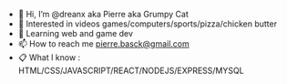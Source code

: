 - 👋 Hi, I’m @dreanx aka Pierre aka Grumpy Cat
- 👀 Interested in videos games/computers/sports/pizza/chicken butter
- 🌱 Learning web and game dev
- 📫 How to reach me pierre.basck@gmail.com
- 📋 What I know : HTML/CSS/JAVASCRIPT/REACT/NODEJS/EXPRESS/MYSQL
